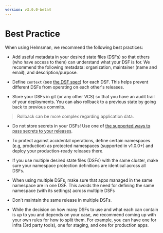 ```yaml
---
version: v3.0.0-beta4
---
```


# Best Practice

When using Helmsman, we recommend the following best practices:

- Add useful metadata in your desired state files (DSFs) so that others (who have access to them) can understand what your DSF is for. We recommend the following metadata: organization, maintainer (name and email), and description/purpose.

- Define `context` (see [the DSF spec](desired_state_specification.md#context)) for each DSF. This helps prevent different DSFs from operating on each other's releases.

- Store your DSFs in git (or any other VCS) so that you have an audit trail of your deployments. You can also rollback to a previous state by going back to previous commits.
> Rollback can be more complex regarding application data.

- Do not store secrets in your DSFs! Use one of [the supported ways to pass secrets to your releases](how_to/apps/secrets.md).

- To protect against accidental operations, define certain namespaces (e.g, production) as protected namespaces (supported in v1.0.0+) and deploy your production-ready releases there.

- If you use multiple desired state files (DSFs) with the same cluster, make sure your namespace protection definitions are identical across all DSFs.

- When using multiple DSFs, make sure that apps managed in the same namespace are in one DSF. This avoids the need for defining the same namespace (with its settings) across multiple DSFs

- Don't maintain the same release in multiple DSFs.

- While the decision on how many DSFs to use and what each can contain is up to you and depends on your case, we recommend coming up with your own rules for how to split them. For example, you can have one for infra (3rd party tools), one for staging, and one for production apps.

